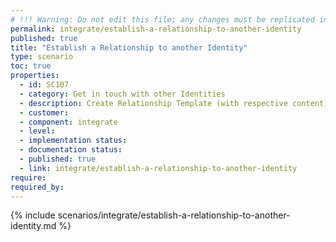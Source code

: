 ```yaml
---
# !!! Warning: Do not edit this file; any changes must be replicated in Excel !!!
permalink: integrate/establish-a-relationship-to-another-identity
published: true
title: "Establish a Relationship to another Identity"
type: scenario
toc: true
properties:
  - id: SC107
  - category: Get in touch with other Identities
  - description: Create Relationship Template (with respective content) Communicate Template to peer (over side channel) Scan Template / Press Link Check and accept Request Send Relationship Request (including Response to Template's Request) Receive Relationship Request Check Relationship Request Accept Relationship Request
  - customer:
  - component: integrate
  - level:
  - implementation status:
  - documentation status:
  - published: true
  - link: integrate/establish-a-relationship-to-another-identity
require:
required_by:
---
```


{% include scenarios/integrate/establish-a-relationship-to-another-identity.md %}
